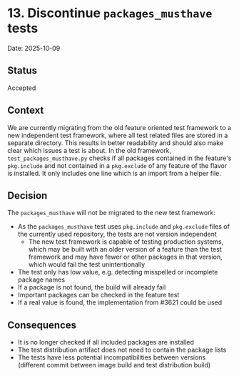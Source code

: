 # 13. Discontinue `packages_musthave` tests

Date: 2025-10-09

## Status

Accepted

## Context

We are currently migrating from the old feature oriented test framework to a new independent test framework, where all test related files are stored in a separate directory. This results in better readability and should also make clear which issues a test is about. 
In the old framework, `test_packages_musthave.py` checks if all packages contained in the feature's `pkg.include` and not contained in a `pkg.exclude` of any feature of the flavor is installed. It only includes one line which is an import from a helper file.

## Decision

The `packages_musthave` will not be migrated to the new test framework:

- As the `packages_musthave` test uses `pkg.include` and `pkg.exclude` files of the currently used repository, the tests are not version independent
    - The new test framework is capable of testing production systems, which may be built with an older version of a feature than the test framework and may have fewer or other packages in that version, which would fail the test unintentionally
- The test only has low value, e.g. detecting misspelled or incomplete package names
- If a package is not found, the build will already fail
- Important packages can be checked in the feature test
- If a real value is found, the implementation from #3621 could be used

## Consequences

- It is no longer checked if all included packages are installed
- The test distribution artifact does not need to contain the package lists
- The tests have less potential incompatibilities between versions (different commit between image build and test distribution build)
